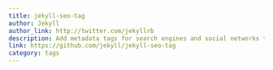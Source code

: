 ```yaml
---
title: jekyll-seo-tag
author: Jekyll
author_link: http://twitter.com/jekyllrb
description: Add metadata tags for search engines and social networks to better index and display your site's content.
link: https://github.com/jekyll/jekyll-seo-tag
category: tags
---
```

